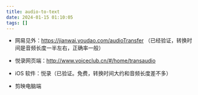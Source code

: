 ```yaml
---
title: audio-to-text
date: 2024-01-15 01:10:05
tags: []
---
```

- 网易见外：https://jianwai.youdao.com/audioTransfer （已经验证，转换时间是音频长度一半左右，正确率一般）

- 悦录网页端：http://www.voiceclub.cn/#/home/transaudio

- iOS 软件：悦录（已验证。免费，转换时间大约和音频长度差不多）

- 剪映电脑端

